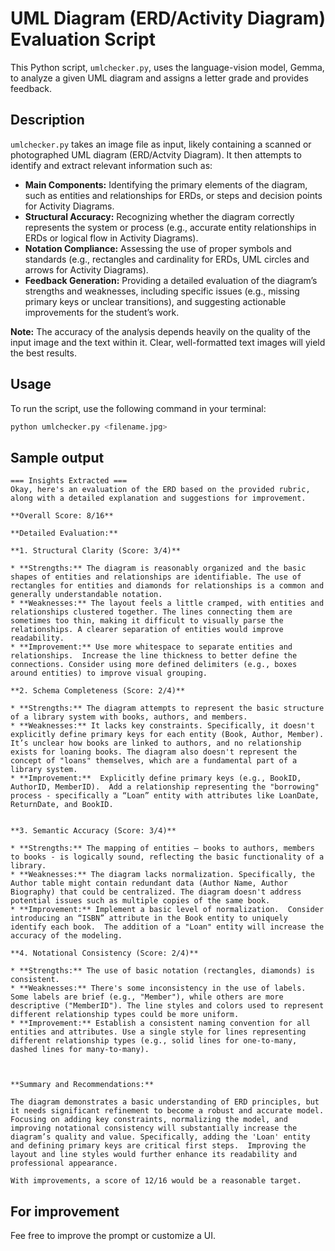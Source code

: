 # UML Diagram (ERD/Activity Diagram) Evaluation Script

This Python script, `umlchecker.py`, uses the language-vision model, Gemma, to analyze a given UML diagram and assigns a letter grade and provides feedback.

## Description

`umlchecker.py` takes an image file as input, likely containing a scanned or photographed UML diagram (ERD/Actvity Diagram). It then attempts to identify and extract relevant information such as:

*   **Main Components:** Identifying the primary elements of the diagram, such as entities and relationships for ERDs, or steps and decision points for Activity Diagrams.
*   **Structural Accuracy:** Recognizing whether the diagram correctly represents the system or process (e.g., accurate entity relationships in ERDs or logical flow in Activity Diagrams).
*   **Notation Compliance:** Assessing the use of proper symbols and standards (e.g., rectangles and cardinality for ERDs, UML circles and arrows for Activity Diagrams).
*   **Feedback Generation:** Providing a detailed evaluation of the diagram’s strengths and weaknesses, including specific issues (e.g., missing primary keys or unclear transitions), and suggesting actionable improvements for the student’s work.
  
**Note:** The accuracy of the analysis depends heavily on the quality of the input image and the text within it.  Clear, well-formatted text images will yield the best results.

## Usage

To run the script, use the following command in your terminal:

```bash
python umlchecker.py <filename.jpg>
```
## Sample output
```
=== Insights Extracted ===
Okay, here's an evaluation of the ERD based on the provided rubric, along with a detailed explanation and suggestions for improvement.

**Overall Score: 8/16**

**Detailed Evaluation:**

**1. Structural Clarity (Score: 3/4)**

* **Strengths:** The diagram is reasonably organized and the basic shapes of entities and relationships are identifiable. The use of rectangles for entities and diamonds for relationships is a common and generally understandable notation.
* **Weaknesses:** The layout feels a little cramped, with entities and relationships clustered together. The lines connecting them are sometimes too thin, making it difficult to visually parse the relationships. A clearer separation of entities would improve readability.
* **Improvement:** Use more whitespace to separate entities and relationships.  Increase the line thickness to better define the connections. Consider using more defined delimiters (e.g., boxes around entities) to improve visual grouping.

**2. Schema Completeness (Score: 2/4)**

* **Strengths:** The diagram attempts to represent the basic structure of a library system with books, authors, and members.
* **Weaknesses:** It lacks key constraints. Specifically, it doesn't explicitly define primary keys for each entity (Book, Author, Member).  It’s unclear how books are linked to authors, and no relationship exists for loaning books. The diagram also doesn't represent the concept of "loans" themselves, which are a fundamental part of a library system.
* **Improvement:**  Explicitly define primary keys (e.g., BookID, AuthorID, MemberID).  Add a relationship representing the "borrowing" process - specifically a “Loan” entity with attributes like LoanDate, ReturnDate, and BookID.


**3. Semantic Accuracy (Score: 3/4)**

* **Strengths:** The mapping of entities – books to authors, members to books - is logically sound, reflecting the basic functionality of a library.
* **Weaknesses:** The diagram lacks normalization. Specifically, the Author table might contain redundant data (Author Name, Author Biography) that could be centralized. The diagram doesn't address potential issues such as multiple copies of the same book.
* **Improvement:** Implement a basic level of normalization.  Consider introducing an “ISBN” attribute in the Book entity to uniquely identify each book.  The addition of a "Loan" entity will increase the accuracy of the modeling.

**4. Notational Consistency (Score: 2/4)**

* **Strengths:** The use of basic notation (rectangles, diamonds) is consistent.
* **Weaknesses:** There's some inconsistency in the use of labels. Some labels are brief (e.g., "Member"), while others are more descriptive ("MemberID"). The line styles and colors used to represent different relationship types could be more uniform.
* **Improvement:** Establish a consistent naming convention for all entities and attributes. Use a single style for lines representing different relationship types (e.g., solid lines for one-to-many, dashed lines for many-to-many).



**Summary and Recommendations:**

The diagram demonstrates a basic understanding of ERD principles, but it needs significant refinement to become a robust and accurate model. Focusing on adding key constraints, normalizing the model, and improving notational consistency will substantially increase the diagram’s quality and value. Specifically, adding the 'Loan' entity and defining primary keys are critical first steps.  Improving the layout and line styles would further enhance its readability and professional appearance.

With improvements, a score of 12/16 would be a reasonable target.
````

## For improvement
Fee free to improve the prompt or customize a UI.
